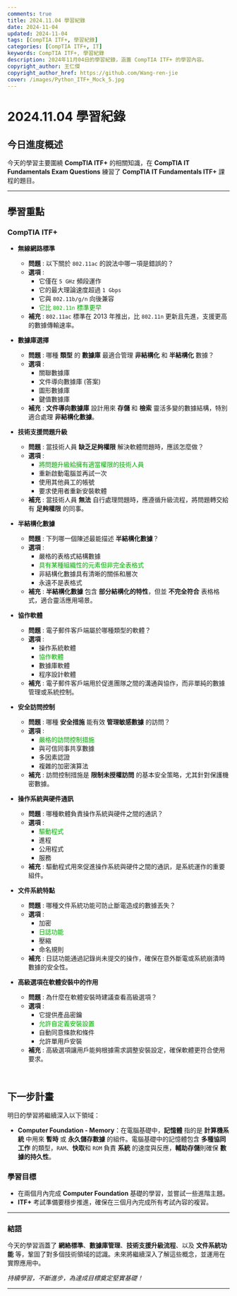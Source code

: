 ```yaml
---
comments: true
title: 2024.11.04 學習紀錄
date: 2024-11-04
updated: 2024-11-04
tags: [CompTIA ITF+, 學習紀錄]
categories: [CompTIA ITF+, IT]
keywords: CompTIA ITF+, 學習紀錄
description: 2024年11月04日的學習紀錄，涵蓋 CompTIA ITF+ 的學習內容。
copyright_author: 王仁傑
copyright_author_href: https://github.com/Wang-ren-jie
cover: /images/Python_ITF+_Mock_5.jpg
---
```


# 2024.11.04 學習紀錄

## 今日進度概述

今天的學習主要圍繞 **CompTIA ITF\+** 的相關知識，在 **CompTIA IT Fundamentals Exam Questions** 練習了 **CompTIA IT Fundamentals ITF\+** 課程的題目。

---

## 學習重點

### CompTIA ITF+

- **無線網路標準**
    - **問題** : 以下關於 `802.11ac` 的說法中哪一項是錯誤的？
    - **選項** :
        - 它僅在 `5 GHz` 頻段運作
        - 它的最大理論速度超過 `1 Gbps`
        - 它與 `802.11b/g/n` 向後兼容
        - <font color=#00AA00>它比 `802.11n` 標準更早</font>
    - **補充** : `802.11ac` 標準在 2013 年推出，比 `802.11n` 更新且先進，支援更高的數據傳輸速率。

- **數據庫選擇**
    - **問題** : 哪種 **類型** 的 **數據庫** 最適合管理 **非結構化** 和 **半結構化** 數據？
    - **選項** :
        - 關聯數據庫
        - 文件導向數據庫 (答案)
        - 圖形數據庫
        - 鍵值數據庫
    - **補充** : **文件導向數據庫** 設計用來 **存儲** 和 **檢索** 靈活多變的數據結構，特別適合處理 **非結構化數據**。

- **技術支援問題升級**
    - **問題** : 當技術人員 **缺乏足夠權限** 解決軟體問題時，應該怎麼做？
    - **選項** :
        - <font color=#00AA00>將問題升級給擁有適當權限的技術人員</font>
        - 重新啟動電腦並再試一次
        - 使用其他員工的帳號
        - 要求使用者重新安裝軟體
    - **補充** : 當技術人員 **無法** 自行處理問題時，應遵循升級流程，將問題轉交給有 **足夠權限** 的同事。

- **半結構化數據**
    - **問題** : 下列哪一個陳述最能描述 **半結構化數據**？
    - **選項** :
        - 嚴格的表格式結構數據
        - <font color=#00AA00>具有某種組織性的元素但非完全表格式</font>
        - 非結構化數據具有清晰的關係和層次
        - 永遠不是表格式
    - **補充** : **半結構化數據** 包含 **部分結構化的特性**，但並 **不完全符合** 表格格式，適合靈活應用場景。

- **協作軟體**
    - **問題** : 電子郵件客戶端屬於哪種類型的軟體？
    - **選項** :
        - 操作系統軟體
        - <font color=#00AA00>協作軟體</font>
        - 數據庫軟體
        - 程序設計軟體
    - **補充** : 電子郵件客戶端用於促進團隊之間的溝通與協作，而非單純的數據管理或系統控制。

- **安全訪問控制**
    - **問題** : 哪種 **安全措施** 能有效 **管理敏感數據** 的訪問？
    - **選項** :
        - <font color=#00AA00>嚴格的訪問控制措施</font>
        - 與可信同事共享數據
        - 多因素認證
        - 複雜的加密演算法
    - **補充** : 訪問控制措施是 **限制未授權訪問** 的基本安全策略，尤其針對保護機密數據。

- **操作系統與硬件通訊**
    - **問題** : 哪種軟體負責操作系統與硬件之間的通訊？
    - **選項** :
        - <font color=#00AA00>驅動程式</font>
        - 進程
        - 公用程式
        - 服務
    - **補充** : 驅動程式用來促進操作系統與硬件之間的通訊，是系統運作的重要組件。

- **文件系統特點**
    - **問題** : 哪種文件系統功能可防止斷電造成的數據丟失？
    - **選項** :
        - 加密
        - <font color=#00AA00>日誌功能</font>
        - 壓縮
        - 命名規則
    - **補充** : 日誌功能通過記錄尚未提交的操作，確保在意外斷電或系統崩潰時數據的安全性。

- **高級選項在軟體安裝中的作用**
    - **問題** : 為什麼在軟體安裝時建議查看高級選項？
    - **選項** :
        - 它提供產品密鑰
        - <font color=#00AA00>允許自定義安裝設置</font>
        - 自動同意條款和條件
        - 允許單用戶安裝
    - **補充** : 高級選項讓用戶能夠根據需求調整安裝設定，確保軟體更符合使用要求。

</br>


## 下一步計畫

明日的學習將繼續深入以下領域：

- **Computer Foundation - Memory**：在電腦基礎中，**記憶體** 指的是 **計算機系統** 中用來 **暫時** 或 **永久儲存數據** 的組件。電腦基礎中的記憶體包含 **多種協同工作** 的類型，`RAM`、**快取**和 `ROM` 負責 **系統** 的速度與反應，**輔助存儲**則確保 **數據的持久性**。

### 學習目標

- 在兩個月內完成 **Computer Foundation** 基礎的學習，並嘗試一些進階主題。
- **ITF+** 考試準備要穩步推進，確保在三個月內完成所有考試內容的複習。

---

### 結語

今天的學習涵蓋了 **網絡標準**、**數據庫管理**、**技術支援升級流程**、以及 **文件系統功能** 等，鞏固了對多個技術領域的認識。未來將繼續深入了解這些概念，並運用在實際應用中。


_持續學習，不斷進步，為達成目標奠定堅實基礎！_

---
